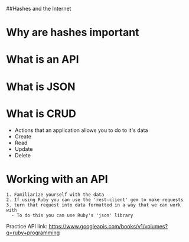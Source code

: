 ##Hashes and the Internet 

# Why are hashes important

# What is an API 

# What is JSON

# What is CRUD 
  - Actions that an application allows you to do to it's data
  - Create 
  - Read 
  - Update
  - Delete 


  # Working with an API
    1. Familiarize yourself with the data 
    2. If using Ruby you can use the 'rest-client' gem to make requests 
    3. turn that request into data formatted in a way that we can work with 
      - To do this you can use Ruby's 'json' library 


Practice API link: 
https://www.googleapis.com/books/v1/volumes?q=ruby+programming